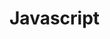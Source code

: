 # Javascript
> <script> 태그를 이용하면 자바스크립트 프로그램을 HTML 문서 대부분의 위치에 삽입할 수 있습니다. <br><br>
> 
#### 외부 스크립트 
> 자바스크립트 코드의 양이 많은 경우엔, 파일로 소분하여 저장할 수 있습니다. <br>
> 이렇게 분해해 놓은 각 파일은 src 속성을 사용해 HTML에 삽입합니다 <br> 
>   ## :warning:  <br>
>  * src 속성이 있으면 태그 내부의 코드는 무시됩니다. <br>
> * <script> 태그는 src 속성과 내부 코드를 동시에 가지지 못합니다. <br>
>  
>  ```c
> <script src="file.js">
>      alert(1); // src 속성이 사용되었으므로 이 코드는 무시됩니다.
> </script>
> ``` 
> <br>   
> * 역 따옴표(백틱, backtick) : `Hello` <br>
>       역 따옴표로 변수나 표현식을 감싼 후 ${…}안에 넣어주면, 아래와 같이 원하는 변수나 표현식을 문자열 중간에 손쉽게 넣을 수 있습니다. <br>
> 
>  ```c
> let name = "John";
> 
> // 변수를 문자열 중간에 삽입
> alert( `Hello, ${name}!` ); // Hello, John!
>
> // 표현식을 문자열 중간에 삽입
> alert( `the result is ${1 + 2}` ); // the result is 3
> ``` 
> <br> 
>  
> #### 세미콜론 
> 줄 바꿈이 있다면 세미콜론(semicolon)을 생략할 수 있습니다. <br>
> 아래 코드는 에러 없이 동작합니다.
>  ```c
> alert('Hello')
> alert('World')
> ```
>  <br>
> <br>
>
> #### 변수
> * var는 let과 거의 동일하게 동작합니다. var도 let처럼 변수를 선언하는 데 쓰이죠. 다만 var는 ‘오래된’ 방식입니다. <br>
> * 여러 단어를 조합하여 변수명을 만들 땐 카멜 표기법(camelCase)가 흔히 사용됩니다. 카멜 표기법은 단어를 차례대로 나열하면서 첫 단어를 제외한 각 단어의 첫 글자를 대문자로 작성합니다. myVeryLongName같이 말이죠. 
> <br>
>  
> #### 상수
> * 변화하지 않는 변수를 선언할 땐, let 대신 const를 사용합니다. <br>
> * const로 선언한 변수를 '상수(constant)'라고 부릅니다. 상수는 재할당할 수 없으므로 상수를 변경하려고 하면 에러가 발생합니다.
> ```c
> const myBirthday = '18.04.1982';
> myBirthday = '01.01.2001'; // error, can't reassign the constant!
> ```  
> <br>
>
> #### undefined 값
> * undefined 값도 null 값처럼 자신만의 자료형을 형성합니다.
> * undefined는 '값이 할당되지 않은 상태’를 나타낼 때 사용합니다.
> * 변수는 선언했지만, 값을 할당하지 않았다면 해당 변수에 undefined가 자동으로 할당됩니다.
> ```c
> let age;
> alert(age); // 'undefined'가 출력됩니다.
> ``` 
> <br>
> <br>
>
> #### null 값
> * null 값은 지금까지 소개한 자료형 중 어느 자료형에도 속하지 않는 값입니다.
> * null 값은 오로지 null 값만 포함하는 별도의 자료형을 만듭니다.
> * null의 typeof 연산은 "object"인데, 이는 언어상 오류입니다. null은 객체가 아닙니다.
>
> <br><br>
>
> - 객체(object)형은 특수한 자료형입니다.
> 객체형을 제외한 다른 자료형은 문자열이든 숫자든 한 가지만 표현할 수 있기 때문에 원시(primitive) 자료형이라 부릅니다. 반면 객체는 데이터 컬렉션이나 복잡한 개체(entity)를 표현할 수 있습니다. <br>
> - 심볼(symbol)형은 객체의 고유한 식별자(unique identifier)를 만들 때 사용됩니다. 
> 
> <br>
>
> #### typeof 연산자
> * typeof 연산자는 인수의 자료형을 반환합니다. 자료형에 따라 처리 방식을 다르게 하고 싶거나 변수의 자료형을 빠르게 알아내고자 할 때 유용합니다.
> * typeof 연산자는 두 가지 형태의 문법을 지원합니다.
> 1. 연산자: typeof x
> 2. 함수: typeof(x) <br>
> 괄호가 있든 없든 결과가 동일합니다. <br>
> typeof x를 호출하면 인수의 자료형을 나타내는 문자열을 반환합니다.
> ```c
> ypeof undefined // "undefined"
>
> typeof 0 // "number"
>
> typeof 10n // "bigint"
>
> typeof true // "boolean"
> 
> typeof "foo" // "string"
>
> typeof Symbol("id") // "symbol"
>
> typeof Math // "object"  (1)
>
> typeof null // "object"  (2)
>
> typeof alert // "function"  (3)
> ``` 
>
> <br> <br>
>
> #### alert
> * alert 함수는 앞선 예제에서 살펴본 바 있습니다. 이 함수가 실행되면 사용자가 ‘확인(OK)’ 버튼을 누를 때까지 메시지를 보여주는 창이 계속 떠있게 됩니다.
>
> <br> <br>
>
> #### prompt
> * 브라우저에서 제공하는 prompt 함수는 두 개의 인수를 받습니다.
> * 함수가 실행되면 텍스트 메시지와 입력 필드(input field), 확인(OK) 및 취소(Cancel) 버튼이 있는 모달 창을 띄워줍니다.
> * title : 사용자에게 보여줄 문자열 <br>
> * default : 입력 필드의 초깃값(선택값) <br>
> * 인수를 감싸는 대괄호 [...]의 의미 : default를 감싸는 대괄호는 이 매개변수가 필수가 아닌 선택값이라는 것을 의미합니다.
>
> ```c
> result = prompt(title, [default]);
> ``` 
> <br>
>
> * prompt 함수는 사용자가 입력 필드에 기재한 문자열을 반환합니다. 사용자가 입력을 취소한 경우는 null이 반환됩니다.
>
> ```c
> let age = prompt('나이를 입력해주세요.', 100);
>
> alert(`당신의 나이는 ${age}살 입니다.`); // 당신의 나이는 100살입니다.
> ``` 
>
> :warning: Internet Explorer(IE)에서는 항상 '기본값’을 넣어주세요. <br>  
> IE 사용자를 비롯한 모든 사용자에게 깔끔한 프롬프트를 보여주려면 아래와 같이 두 번째 매개변수를 항상 전달해 줄 것을 권장합니다.
> 
> <br>
> <br>
> 
> #### 문자형으로 변환
> 문자형으로의 형 변환은 문자형의 값이 필요할 때 일어납니다. <br>
> alert메서드는 매개변수로 문자형을 받기 때문에, alert(value)에서 value는 문자형이어야 합니다. 만약, 다른 형의 값을 전달받으면 이 값은 문자형으로 자동 변환됩니다. <br>
> String(value) 함수를 호출해 전달받은 값을 문자열로 변환 할 수도 있습니다. <br>
> 
> <br>
>
> 
> ```c
> let value = true;
> alert(typeof value); // boolean
>
> value = String(value); // 변수 value엔 문자열 "true"가 저장됩니다.
> alert(typeof value); // string
> ``` 



